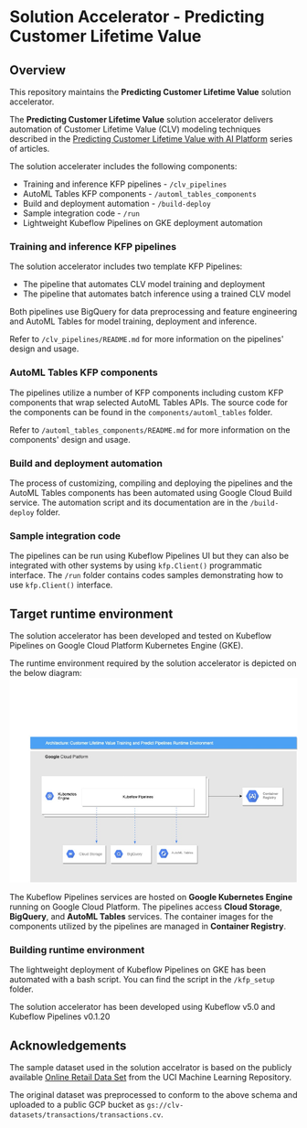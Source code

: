 # Solution Accelerator - Predicting Customer Lifetime Value

## Overview

This repository maintains the **Predicting Customer Lifetime Value** solution accelerator.

The **Predicting Customer Lifetime Value** solution accelerator delivers automation of Customer Lifetime Value (CLV) modeling techniques described in the [Predicting Customer Lifetime Value with AI Platform](https://cloud.google.com/solutions/machine-learning/clv-prediction-with-offline-training-intro) series of articles.

The solution accelerater includes the following components:
- Training and inference KFP pipelines - `/clv_pipelines`
- AutoML Tables KFP components - `/automl_tables_components`
- Build and deployment automation - `/build-deploy`
- Sample integration code - `/run`
- Lightweight Kubeflow Pipelines on GKE deployment automation

### Training and inference KFP pipelines

The solution accelerator includes two template KFP Pipelines:
- The pipeline that automates CLV model training and deployment
- The pipeline that automates batch inference using a trained CLV model

Both pipelines use BigQuery for data preprocessing and feature engineering and AutoML Tables for model training, deployment and inference.

Refer to `/clv_pipelines/README.md` for more information on the pipelines' design and usage.

### AutoML Tables KFP components

The pipelines utilize a number of KFP components including custom KFP components that wrap selected AutoML Tables APIs. The source code for the components can be found in the `components/automl_tables` folder.

Refer to `/automl_tables_components/README.md` for more information on the components' design and usage.

### Build and deployment automation

The process of customizing, compiling and deploying the pipelines and the AutoML Tables components has been automated using Google Cloud Build service. The automation script and its documentation are in the `/build-deploy` folder.

### Sample integration code

The pipelines can be run using Kubeflow Pipelines UI but they can also be integrated with other systems by using `kfp.Client()` programmatic interface. The `/run` folder contains codes samples demonstrating how to use `kfp.Client()` interface.

## Target runtime environment

The solution accelerator has been developed and tested on Kubeflow Pipelines on Google Cloud Platform Kubernetes Engine (GKE). 

The runtime environment required by the solution accelerator is depicted on the below diagram:
![KFP Runtime](/images/architecture.jpg)

The Kubeflow Pipelines services are hosted on **Google Kubernetes Engine** running on Google Cloud Platform. The pipelines access **Cloud Storage**, **BigQuery**, and **AutoML Tables** services. The container images for the components utilized by the pipelines are managed in **Container Registry**.

### Building runtime environment

The lightweight deployment of Kubeflow Pipelines on GKE has been automated with a bash script. You can find the script in the `/kfp_setup` folder.

The solution accelerator has been developed using Kubeflow v5.0 and Kubeflow Pipelines v0.1.20




## Acknowledgements

The sample dataset used in the solution accelrator is based on the publicly available [Online Retail Data Set](http://archive.ics.uci.edu/ml/datasets/Online+Retail) from the UCI Machine Learning Repository. 

The original dataset was preprocessed to conform to the above schema and uploaded to a public GCP bucket as `gs://clv-datasets/transactions/transactions.cv`. 


